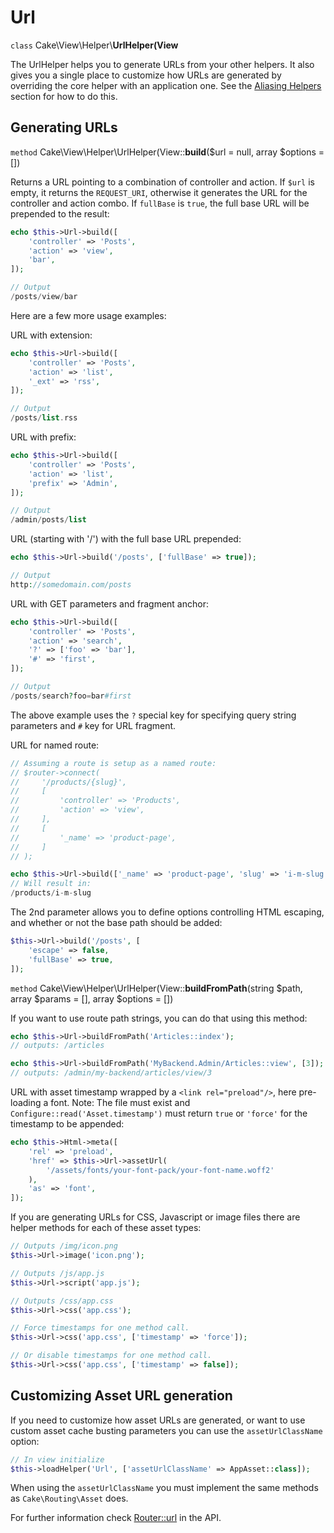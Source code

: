 # Url

`class` Cake\\View\\Helper\\**UrlHelper(View**

The UrlHelper helps you to generate URLs from your other helpers.
It also gives you a single place to customize how URLs are generated by
overriding the core helper with an application one. See the
[Aliasing Helpers](#aliasing-helpers) section for how to do this.

## Generating URLs

`method` Cake\\View\\Helper\\UrlHelper(View::**build**($url = null, array $options = [])

Returns a URL pointing to a combination of controller and action.
If `$url` is empty, it returns the `REQUEST_URI`, otherwise it
generates the URL for the controller and action combo. If `fullBase` is
`true`, the full base URL will be prepended to the result:

``` php
echo $this->Url->build([
    'controller' => 'Posts',
    'action' => 'view',
    'bar',
]);

// Output
/posts/view/bar
```

Here are a few more usage examples:

URL with extension:

``` php
echo $this->Url->build([
    'controller' => 'Posts',
    'action' => 'list',
    '_ext' => 'rss',
]);

// Output
/posts/list.rss
```

URL with prefix:

``` php
echo $this->Url->build([
    'controller' => 'Posts',
    'action' => 'list',
    'prefix' => 'Admin',
]);

// Output
/admin/posts/list
```

URL (starting with '/') with the full base URL prepended:

``` php
echo $this->Url->build('/posts', ['fullBase' => true]);

// Output
http://somedomain.com/posts
```

URL with GET parameters and fragment anchor:

``` php
echo $this->Url->build([
    'controller' => 'Posts',
    'action' => 'search',
    '?' => ['foo' => 'bar'],
    '#' => 'first',
]);

// Output
/posts/search?foo=bar#first
```

The above example uses the `?` special key for specifying query string
parameters and `#` key for URL fragment.

URL for named route:

``` php
// Assuming a route is setup as a named route:
// $router->connect(
//     '/products/{slug}',
//     [
//         'controller' => 'Products',
//         'action' => 'view',
//     ],
//     [
//         '_name' => 'product-page',
//     ]
// );

echo $this->Url->build(['_name' => 'product-page', 'slug' => 'i-m-slug']);
// Will result in:
/products/i-m-slug
```

The 2nd parameter allows you to define options controlling HTML escaping, and
whether or not the base path should be added:

``` php
$this->Url->build('/posts', [
    'escape' => false,
    'fullBase' => true,
]);
```

`method` Cake\\View\\Helper\\UrlHelper(View::**buildFromPath**(string $path, array $params = [], array $options = [])

If you want to use route path strings, you can do that using this method:

``` php
echo $this->Url->buildFromPath('Articles::index');
// outputs: /articles

echo $this->Url->buildFromPath('MyBackend.Admin/Articles::view', [3]);
// outputs: /admin/my-backend/articles/view/3
```

URL with asset timestamp wrapped by a `<link rel="preload"/>`, here pre-loading
a font. Note: The file must exist and `Configure::read('Asset.timestamp')`
must return `true` or `'force'` for the timestamp to be appended:

``` php
echo $this->Html->meta([
    'rel' => 'preload',
    'href' => $this->Url->assetUrl(
        '/assets/fonts/your-font-pack/your-font-name.woff2'
    ),
    'as' => 'font',
]);
```

If you are generating URLs for CSS, Javascript or image files there are helper
methods for each of these asset types:

``` php
// Outputs /img/icon.png
$this->Url->image('icon.png');

// Outputs /js/app.js
$this->Url->script('app.js');

// Outputs /css/app.css
$this->Url->css('app.css');

// Force timestamps for one method call.
$this->Url->css('app.css', ['timestamp' => 'force']);

// Or disable timestamps for one method call.
$this->Url->css('app.css', ['timestamp' => false]);
```

## Customizing Asset URL generation

If you need to customize how asset URLs are generated, or want to use custom
asset cache busting parameters you can use the `assetUrlClassName` option:

``` php
// In view initialize
$this->loadHelper('Url', ['assetUrlClassName' => AppAsset::class]);
```

When using the `assetUrlClassName` you must implement the same methods as
`Cake\Routing\Asset` does.

For further information check
[Router::url](https://api.cakephp.org/5.x/class-Cake.Routing.Router.html#_url)
in the API.
